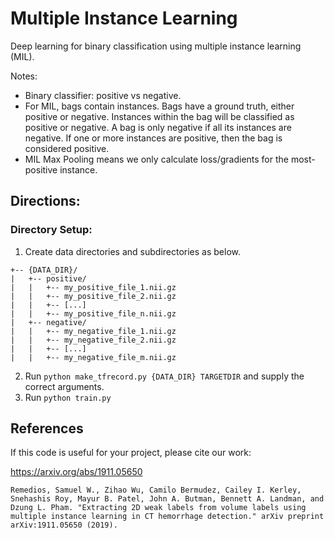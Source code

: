 # Multiple Instance Learning
Deep learning for binary classification using multiple instance learning (MIL).

Notes:
- Binary classifier: positive vs negative.
- For MIL, bags contain instances.  Bags have a ground truth, either positive or negative.
Instances within the bag will be classified as positive or negative.  A bag is only negative
if all its instances are negative.  If one or more instances are positive, then the bag is
considered positive.
- MIL Max Pooling means we only calculate loss/gradients for the most-positive instance. 

## Directions:
### Directory Setup:
1. Create data directories and subdirectories as below.

```
+-- {DATA_DIR}/
|   +-- positive/
|   |   +-- my_positive_file_1.nii.gz
|   |   +-- my_positive_file_2.nii.gz
|   |   +-- [...]
|   |   +-- my_positive_file_n.nii.gz
|   +-- negative/
|   |   +-- my_negative_file_1.nii.gz
|   |   +-- my_negative_file_2.nii.gz
|   |   +-- [...]
|   |   +-- my_negative_file_m.nii.gz
```

2. Run `python make_tfrecord.py {DATA_DIR} TARGETDIR` and supply the correct arguments.
3. Run `python train.py` 


## References
If this code is useful for your project, please cite our work:

https://arxiv.org/abs/1911.05650

`
Remedios, Samuel W., Zihao Wu, Camilo Bermudez, Cailey I. Kerley, Snehashis Roy, Mayur B. Patel, John A. Butman, Bennett A. Landman, and Dzung L. Pham. "Extracting 2D weak labels from volume labels using multiple instance learning in CT hemorrhage detection." arXiv preprint arXiv:1911.05650 (2019).
`
